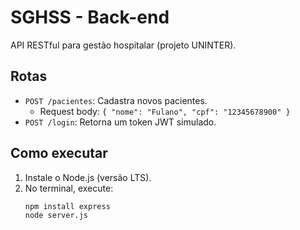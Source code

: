 # SGHSS - Back-end  
API RESTful para gestão hospitalar (projeto UNINTER).  

## Rotas  
- `POST /pacientes`: Cadastra novos pacientes.  
  - Request body: `{ "nome": "Fulano", "cpf": "12345678900" }`  
- `POST /login`: Retorna um token JWT simulado.  

## Como executar  
1. Instale o Node.js (versão LTS).  
2. No terminal, execute:  
   ```bash
   npm install express
   node server.js
